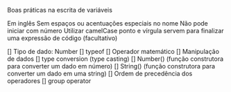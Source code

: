 Boas práticas na escrita de variáveis

Em inglês
Sem espaços ou acentuações especiais no nome
Não pode iniciar com número
Utilizar camelCase
ponto e vírgula servem para finalizar uma expressão de código (facultativo)

[] Tipo de dado: Number 
[] typeof 
[] Operador matemático 
[] Manipulação de dados 
  [] type conversion (type casting) 
  [] Number() (função construtora para converter um dado em número) 
  [] String() (função construtora para converter um dado em uma string) 
[] Ordem de precedência dos operadores 
[] group operator